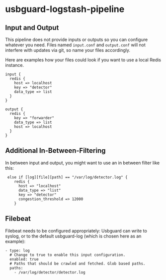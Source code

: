 # usbguard-logstash-pipeline

## Input and Output ##

This pipeline does not provide inputs or outputs so you can configure whatever you need. Files named `input.conf` and `output.conf` will not interfere with updates via git, so name your files accordingly.

Here are examples how your files could look if you want to use a local Redis instance.

```
input {
  redis {
    host => localhost
    key => "detector"
    data_type => list
  }
}

output {
  redis {
    key => "forwarder"
    data_type => list
    host => localhost
  }
}
```
## Additional In-Between-Filtering

In between input and output, you might want to use an in between filter like this:

```
 else if [log][file][path] == "/var/log/detector.log" {
    redis {
      host => "localhost"
      data_type => "list"
      key => "detector"
      congestion_threshold => 12000
    }
```

## Filebeat

Filebeat needs to be configured appropriately: Usbguard can write to syslog, or to the default usbguard-log (which is chosen here as an example):

```
- type: log
  # Change to true to enable this input configuration.
  enabled: true
  # Paths that should be crawled and fetched. Glob based paths.
  paths:
    - /var/log/detector/detector.log
```
